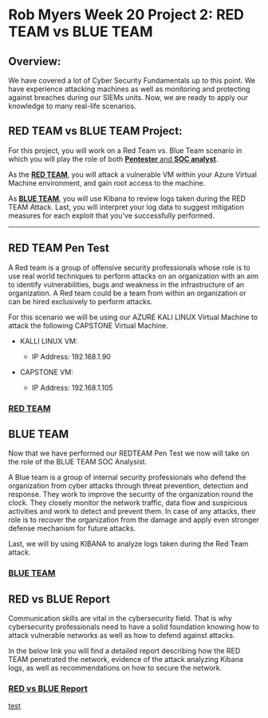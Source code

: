 # Rob Myers Week 20 Project 2: RED TEAM vs BLUE TEAM

## Overview:

We have covered a lot of Cyber Security Fundamentals up to this point. We have experience attacking machines as well as monitoring and protecting against breaches during our SIEMs units. Now, we are ready to apply our knowledge to many real-life scenarios. 

## RED TEAM vs BLUE TEAM Project:

For this project, you will work on a Red Team vs. Blue Team scenario in which you will play the role of both <u>**Pentester** and **SOC analyst**</u>.

As the <u>**RED TEAM**</u>, you will attack a vulnerable VM within your Azure Virtual Machine environment, and gain root access to the machine. 


As <u>**BLUE TEAM**</u>, you will use Kibana to review logs taken during the RED TEAM Attack. Last, you will interpret your log data to suggest mitigation measures for each exploit that you've successfully performed.

---

## RED TEAM Pen Test

A Red team is a group of offensive security professionals whose role is to use real world techniques to perform attacks on an organization with an aim to identify vulnerabilities, bugs and weakness in the infrastructure of an organization. A Red team could be a team from within an organization or can be hired exclusively to perform attacks. 

For this scenario we will be using our AZURE KALI LINUX Virtual Machine to attack the following CAPSTONE Virtual Machine.

* KALLI LINUX VM:
    
    - IP Address: 192.168.1.90

* CAPSTONE VM:

    - IP Address: 192.168.1.105 

### [RED TEAM](IMAGE/REDTEAM.md)  

## BLUE TEAM 

Now that we have performed our REDTEAM Pen Test we now will take on the role of the BLUE TEAM SOC Analysist.

A Blue team is a group of internal security professionals who defend the organization from cyber attacks through threat prevention, detection and response. They work to improve the security of the organization round the clock. They closely monitor the network traffic, data flow and suspicious activities and work to detect and prevent them. In case of any attacks, their role is to recover the organization from the damage and apply even stronger defense mechanism for future attacks.

Last, we will by using KIBANA to analyze logs taken during the Red Team attack.

### [BLUE TEAM](IMAGE/BLUETEAM.md)  

## RED vs BLUE Report

Communication skills are vital in the cybersecurity field. That is why cybersecurity professionals need to have a solid foundation knowing how to attack vulnerable networks as well as how to defend against attacks.

In the below link you will find a detailed report describing how the RED TEAM penetrated the network, evidence of the attack analyzing Kibana logs, as well as recommendations on how to secure the network.

### [RED vs BLUE Report](IMAGE/report1.PDF)   

[test](IMAGE/testtt.pdf) 





